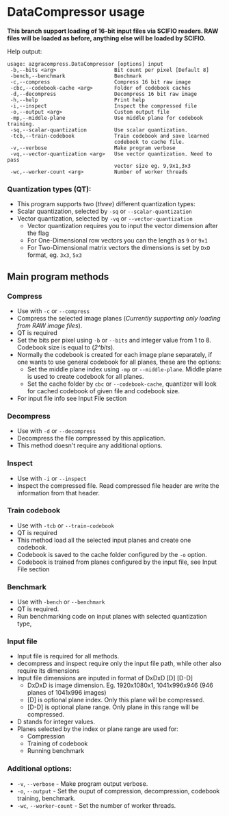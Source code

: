 # DataCompressor usage

**This branch support loading of 16-bit input files via SCIFIO readers. RAW files will be loaded as before,
anything else will be loaded by SCIFIO.**

Help output:
```
usage: azgracompress.DataCompressor [options] input
 -b,--bits <arg>                   Bit count per pixel [Default 8]
 -bench,--benchmark                Benchmark
 -c,--compress                     Compress 16 bit raw image
 -cbc,--codebook-cache <arg>       Folder of codebook caches
 -d,--decompress                   Decompress 16 bit raw image
 -h,--help                         Print help
 -i,--inspect                      Inspect the compressed file
 -o,--output <arg>                 Custom output file
 -mp,--middle-plane                Use middle plane for codebook training.
 -sq,--scalar-quantization         Use scalar quantization.
 -tcb,--train-codebook             Train codebook and save learned
                                   codebook to cache file.
 -v,--verbose                      Make program verbose
 -vq,--vector-quantization <arg>   Use vector quantization. Need to pass
                                   vector size eg. 9,9x1,3x3
 -wc,--worker-count <arg>          Number of worker threads
```

### Quantization types (QT):
- This program supports two (*three*) different quantization types:
- Scalar quantization, selected by `-sq` or `--scalar-quantization`
- Vector quantization, selected by `-vq` or `--vector-quantization`
  - Vector quantization requires you to input the vector dimension after the flag
  - For One-Dimensional row vectors you can the length as `9` or `9x1`
  - For Two-Dimensional matrix vectors the dimensions is set by `DxD` format, eg. `3x3`, `5x3`

## Main program methods

### Compress
- Use with `-c` or `--compress`
- Compress the selected image planes (*Currently supporting only loading from RAW image files*).
- QT is required
- Set the bits per pixel using `-b` or `--bits` and integer value from 1 to 8. Codebook size is equal to (*2^bits*).
- Normally the codebook is created for each image plane separately, if one wants to use general codebook for all planes, these are the options:
  - Set the middle plane index using `-mp` or `--middle-plane`. Middle plane is used to create codebook for all planes.
  - Set the cache folder by `cbc` or `--codebook-cache`, quantizer will look for cached codebook of given file and codebook size.
- For input file info see Input File section

### Decompress
- Use with `-d` or `--decompress`
- Decompress the file compressed by this application.
- This method doesn't require any additional options.

### Inspect
- Use with `-i` or `--inspect` 
- Inspect the compressed file. Read compressed file header are write the information from that header.

### Train codebook
- Use with `-tcb` or `--train-codebook`
- QT is required
- This method load all the selected input planes and create one codebook.
- Codebook is saved to the cache folder configured by the `-o` option.
- Codebook is trained from planes configured by the input file, see Input File section

### Benchmark
- Use with `-bench` or `--benchmark `
- QT is required.
- Run benchmarking code on input planes with selected quantization type,

### Input file
- Input file is required for all methods.
- decompress and inspect require only the input file path, while other also require its dimensions
- Input file dimensions are inputed in format of DxDxD [D] [D-D]
  - DxDxD is image dimension. Eg. 1920x1080x1, 1041x996x946 (946 planes of 1041x996 images)
  - [D] is optional plane index. Only this plane will be compressed.
  - [D-D] is optional plane range. Only plane in this range will be compressed.
- D stands for integer values.
- Planes selected by the index or plane range are used for:
  - Compression
  - Training of codebook
  - Running benchmark


### Additional options:
- `-v`, `--verbose` - Make program output verbose.
- `-o`, `--output` - Set the ouput of compression, decompression, codebook training, benchmark.
- `-wc`, `--worker-count` - Set the number of worker threads.


